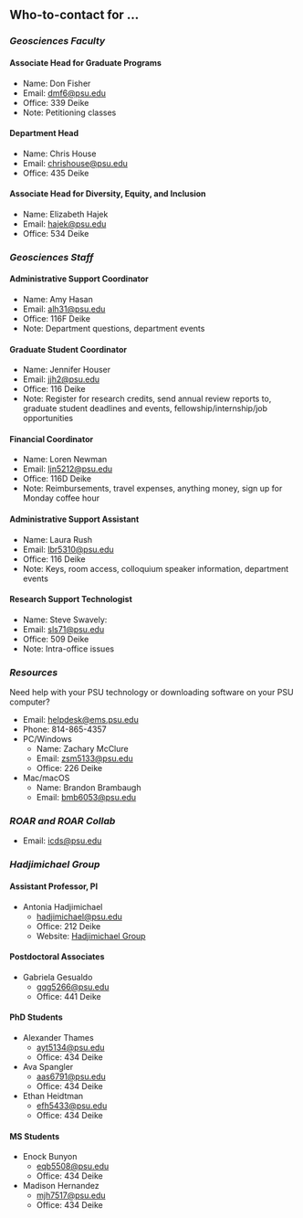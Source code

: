 ## Who-to-contact for …

### _Geosciences Faculty_
#### **Associate Head for Graduate Programs**
- Name: Don Fisher
- Email: dmf6@psu.edu
- Office: 339 Deike
- Note: Petitioning classes

#### **Department Head**
- Name: Chris House 
- Email: chrishouse@psu.edu
- Office: 435 Deike

#### **Associate Head for Diversity, Equity, and Inclusion**
- Name: Elizabeth Hajek
- Email: hajek@psu.edu
- Office: 534 Deike

### _Geosciences Staff_
#### **Administrative Support Coordinator**
- Name: Amy Hasan
- Email: alh31@psu.edu
- Office: 116F Deike
- Note: Department questions, department events

#### **Graduate Student Coordinator**
- Name: Jennifer Houser
- Email: jjh2@psu.edu
- Office: 116 Deike
- Note: Register for research credits, send annual review reports to, graduate student deadlines and events, fellowship/internship/job opportunities

#### **Financial Coordinator**
- Name: Loren Newman
- Email: ljn5212@psu.edu
- Office: 116D Deike
- Note: Reimbursements, travel expenses, anything money, sign up for Monday coffee hour

#### **Administrative Support Assistant**
- Name: Laura Rush
- Email: lbr5310@psu.edu
- Office: 116 Deike
- Note: Keys, room access, colloquium speaker information, department events

#### **Research Support Technologist**
- Name: Steve Swavely:
- Email: sls71@psu.edu
- Office: 509 Deike
- Note: Intra-office issues

### _Resources_
Need help with your PSU technology or downloading software on your PSU computer?
- Email: helpdesk@ems.psu.edu
- Phone: 814-865-4357
- PC/Windows
  - Name: Zachary McClure
  - Email: zsm5133@psu.edu
  - Office: 226 Deike
- Mac/macOS
  - Name: Brandon Brambaugh
  - Email: bmb6053@psu.edu

### _ROAR and ROAR Collab_
- Email: icds@psu.edu

### _Hadjimichael Group_
#### **Assistant Professor, PI**
- Antonia Hadjimichael
  - hadjimichael@psu.edu
  - Office: 212 Deike
  - Website: [Hadjimichael Group](https://www.hadjimichaelgroup.info/)

#### **Postdoctoral Associates**
- Gabriela Gesualdo
  - gqg5266@psu.edu
  - Office: 441 Deike

#### **PhD Students**
- Alexander Thames
  - ayt5134@psu.edu
  - Office: 434 Deike
- Ava Spangler
  - aas6791@psu.edu
  - Office: 434 Deike
- Ethan Heidtman
  - efh5433@psu.edu
  - Office: 434 Deike

#### **MS Students** 
- Enock Bunyon
  - eqb5508@psu.edu
  - Office: 434 Deike
- Madison Hernandez
  - mjh7517@psu.edu
  - Office: 434 Deike


